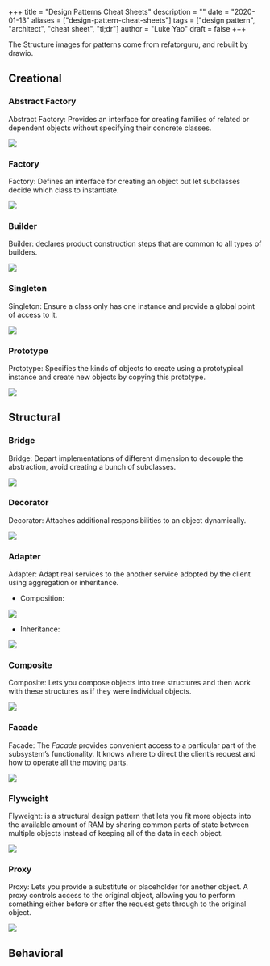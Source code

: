 +++
title = "Design Patterns Cheat Sheets"
description = ""
date = "2020-01-13"
aliases = ["design-pattern-cheat-sheets"]
tags = ["design pattern", "architect", "cheat sheet", "tl;dr"]
author = "Luke Yao"
draft = false
+++

The Structure images for patterns come from refatorguru, and rebuilt by drawio.

## Creational

### Abstract Factory

Abstract Factory: Provides an interface for creating families of related or dependent objects without specifying their concrete classes.

![](/image/AbcFactory.svg)

### Factory

Factory: Defines an interface for creating an object but let subclasses decide which class to instantiate.

![](/image/Factory.svg)

### Builder

Builder: declares product construction steps that are common to all types of builders.

![](/image/Builder.svg)

### Singleton

Singleton: Ensure a class only has one instance and provide a global point of access to it.

![](/image/Singleton.svg)

### Prototype

Prototype: Specifies the kinds of objects to create using a prototypical instance and create new objects by copying this prototype.

![](/image/Prototype.svg)

## Structural

### Bridge

Bridge: Depart implementations of different dimension to decouple the abstraction, avoid creating a bunch of subclasses.

![](/image/Bridge.svg)

### Decorator

Decorator: Attaches additional responsibilities to an object dynamically.

![](/image/Decorator.svg)

### Adapter

Adapter: Adapt real services to the another service adopted by the client using aggregation or inheritance.

- Composition:

![](/image/Adapter-Composition.svg)

- Inheritance:

![](/image/Adapter-Inheritance.svg)

### Composite

Composite: Lets you compose objects into tree structures and then work with these structures as if they were individual objects.

![](/image/Composite.svg)

### Facade

Facade: The *Facade* provides convenient access to a particular part of the subsystem’s functionality. It knows where to direct the client’s request and how to operate all the moving parts.

![](/image/Facade.svg)

### Flyweight

Flyweight: is a structural design pattern that lets you fit more objects into the available amount of RAM by sharing common parts of state between multiple objects instead of keeping all of the data in each object.

![](/image/Flyweight.svg)

### Proxy

Proxy: Lets you provide a substitute or placeholder for another object. A proxy controls access to the original object, allowing you to perform something either before or after the request gets through to the original object.

![](/image/Proxy.svg)

## Behavioral

